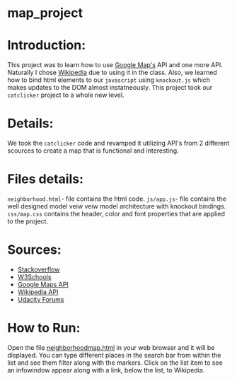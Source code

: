 # map_project

# Introduction:

This project was to learn how to use [Google Map's](https://www.google.com/maps) API and one more API.  Naturally I chose [Wikipedia](https://en.wikipedia.org/wiki/List_of_news_media_APIs) due to using it in the class.  Also, we learned how to bind html elements to our `javascript` using `knockout.js` which makes updates to the DOM almost instatneously. This project took our `catclicker` project to a whole new level.  

# Details:

We took the `catclicker` code and revamped it utilizing API's from 2 different scources to create a map that is functional and 
interesting.  

# Files details:

`neighborhood.html`- file contains the html code.
`js/app.js`- file contains the well designed model veiw veiw model architecture with knockout bindings.
`css/map.css` contains the header, color and font properties that are applied to the project.

# Sources:

* [Stackoverflow](https://stackoverflow.com/)
* [W3Schools](https://www.w3schools.com/)
* [Google Maps API](https://www.google.com/webhp?sourceid=chrome-instant&ion=1&espv=2&ie=UTF-8#q=google+api)
* [Wikipedia API](https://en.wikipedia.org/wiki/List_of_news_media_APIs)
* [Udacity Forums](https://discussions.udacity.com/c/nd001-front-end-broadcast)

# How to Run:

Open the file [neighborhoodmap.html](neighborhoodmap.html) in your web browser and it will be displayed.
You can type different places in the search bar from within the list and see them filter along with the markers.  Click on the list item to see an infowindow appear along with a link, below the list, to Wikipedia. 
